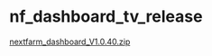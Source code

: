 # nf_dashboard_tv_release



[nextfarm_dashboard_V1.0.40.zip](https://github.com/user-attachments/files/16745661/nextfarm_dashboard_V1.0.40.zip)
